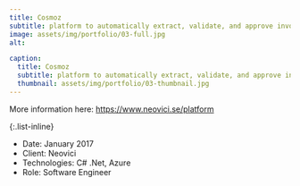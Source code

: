 ```yaml
---
title: Cosmoz
subtitle: platform to automatically extract, validate, and approve invoices for store chains
image: assets/img/portfolio/03-full.jpg
alt: 

caption:
  title: Cosmoz
  subtitle: platform to automatically extract, validate, and approve invoices for store chains
  thumbnail: assets/img/portfolio/03-thumbnail.jpg
---
```

More information here:
https://www.neovici.se/platform

{:.list-inline}
- Date: January 2017
- Client: Neovici
- Technologies: C# .Net, Azure
- Role: Software Engineer